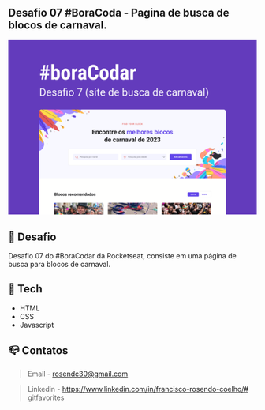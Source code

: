 ## Desafio 07 #BoraCoda - Pagina de busca de blocos de carnaval.

![Preview](./.github/preview.png)

## :dart:  Desafio

Desafio 07 do #BoraCodar da Rocketseat, consiste em uma página de busca para blocos de carnaval.

## :nut_and_bolt: Tech

* HTML
* CSS
* Javascript 

## :mailbox_closed: Contatos

> Email - rosendc30@gmail.com

> Linkedin - https://www.linkedin.com/in/francisco-rosendo-coelho/# gitfavorites